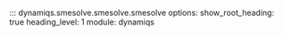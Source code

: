 ::: dynamiqs.smesolve.smesolve.smesolve
    options:
        show_root_heading: true
        heading_level: 1
        module: dynamiqs
